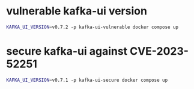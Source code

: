 # vulnerable kafka-ui version
```bash
KAFKA_UI_VERSION=v0.7.2 -p kafka-ui-vulnerable docker compose up 
```
# secure kafka-ui against CVE-2023-52251
```bash
KAFKA_UI_VERSION=v0.7.1 -p kafka-ui-secure docker compose up 
```